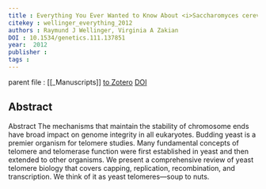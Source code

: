 ```yaml
---
title : Everything You Ever Wanted to Know About <i>Saccharomyces cerevisiae</i> Telomeres: Beginning to End
citekey : wellinger_everything_2012
authors : Raymund J Wellinger, Virginia A Zakian
DOI : 10.1534/genetics.111.137851
year:  2012
publisher : 
tags : 
---
```

parent file : [[_Manuscripts]]
[to Zotero](zotero://select/items/@wellinger_everything_2012) [DOI](https://doi.org/10.1534/genetics.111.137851)

Abstract
---
Abstract
            The mechanisms that maintain the stability of chromosome ends have broad impact on genome integrity in all eukaryotes. Budding yeast is a premier organism for telomere studies. Many fundamental concepts of telomere and telomerase function were first established in yeast and then extended to other organisms. We present a comprehensive review of yeast telomere biology that covers capping, replication, recombination, and transcription. We think of it as yeast telomeres—soup to nuts.
